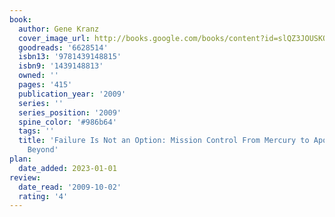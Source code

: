 ```yaml
---
book:
  author: Gene Kranz
  cover_image_url: http://books.google.com/books/content?id=slQZ3JOUSKQC&printsec=frontcover&img=1&zoom=1&edge=curl&source=gbs_api
  goodreads: '6628514'
  isbn13: '9781439148815'
  isbn9: '1439148813'
  owned: ''
  pages: '415'
  publication_year: '2009'
  series: ''
  series_position: '2009'
  spine_color: '#986b64'
  tags: ''
  title: 'Failure Is Not an Option: Mission Control From Mercury to Apollo 13 and
    Beyond'
plan:
  date_added: 2023-01-01
review:
  date_read: '2009-10-02'
  rating: '4'
---
```

